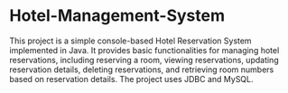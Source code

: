 # Hotel-Management-System
This project is a simple console-based Hotel Reservation System implemented in Java. It provides basic functionalities for managing hotel reservations, including reserving a room, viewing reservations, updating reservation details, deleting reservations, and retrieving room numbers based on reservation details. The project uses JDBC  and MySQL.
